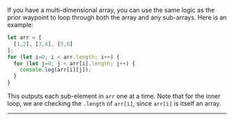 If you have a multi-dimensional array, you can use the same logic as the prior waypoint to loop through both the array and any sub-arrays. Here is an example:

```js
let arr = [
  [1,2], [3,4], [5,6]
];
for (let i=0; i < arr.length; i++) {
  for (let j=0; j < arr[i].length; j++) {
    console.log(arr[i][j]);
  }
}
```

This outputs each sub-element in `arr` one at a time. Note that for the inner loop, we are checking the `.length` of `arr[i]`, since `arr[i]` is itself an array.

------

